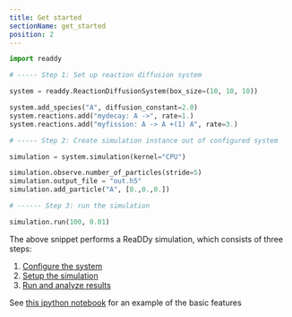 ```yaml
---
title: Get started
sectionName: get_started
position: 2
---
```


```python
import readdy

# ----- Step 1: Set up reaction diffusion system

system = readdy.ReactionDiffusionSystem(box_size=(10, 10, 10))

system.add_species("A", diffusion_constant=2.0)
system.reactions.add("mydecay: A ->", rate=1.)
system.reactions.add("myfission: A -> A +(1) A", rate=3.)

# ----- Step 2: Create simulation instance out of configured system

simulation = system.simulation(kernel="CPU")

simulation.observe.number_of_particles(stride=5)
simulation.output_file = "out.h5"
simulation.add_particle("A", [0.,0.,0.])

# ------ Step 3: run the simulation

simulation.run(100, 0.01)
```

The above snippet performs a ReaDDy simulation, which consists of three steps:
1. [Configure the system]({{site.baseurl}}/system_conf.html)
2. [Setup the simulation]({{site.baseurl}}/simulation_setup.html)
3. [Run and analyze results]({{site.baseurl}}/run_and_results.html)

See [this ipython notebook]({{site.baseurl}}/demonstration/api) for an example of the basic features
